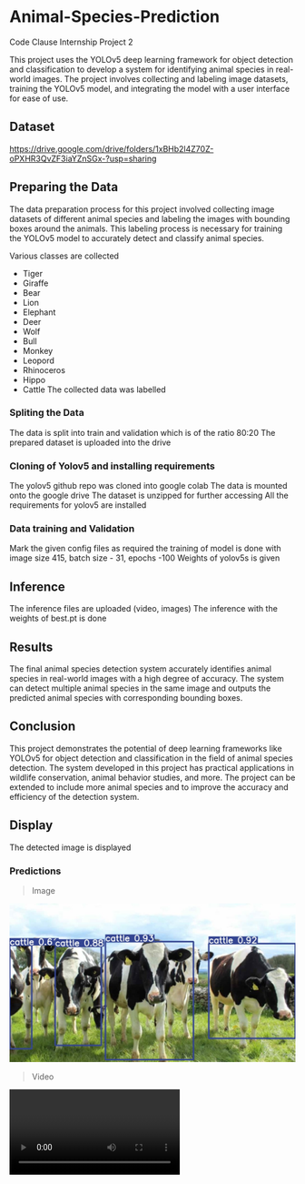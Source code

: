 # Animal-Species-Prediction
Code Clause Internship Project 2  

This project uses the YOLOv5 deep learning framework for object detection and classification to develop a system for identifying animal species in real-world images. The project involves collecting and labeling image datasets, training the YOLOv5 model, and integrating the model with a user interface for ease of use.

## Dataset
https://drive.google.com/drive/folders/1xBHb2l4Z70Z-oPXHR3QvZF3iaYZnSGx-?usp=sharing

## Preparing the Data

The data preparation process for this project involved collecting image datasets of different animal species and labeling the images with bounding boxes around the animals. This labeling process is necessary for training the YOLOv5 model to accurately detect and classify animal species.

Various classes are collected
- Tiger
- Giraffe
- Bear
- Lion
- Elephant
- Deer
- Wolf
- Bull
- Monkey
- Leopord
- Rhinoceros
- Hippo
- Cattle
The collected data was labelled

### Spliting the Data
The data is split into train and validation which is of the ratio 80:20
The prepared dataset is uploaded into the drive

### Cloning of Yolov5 and installing requirements
The yolov5 github repo was cloned into google colab
The data is mounted onto the google drive
The dataset is unzipped for further accessing
All the requirements for yolov5 are installed

### Data training and Validation
Mark the given config files as required
the training of model is done with image size 415, batch size - 31, epochs -100
Weights of yolov5s is given

## Inference
The inference files are uploaded (video, images)
The inference with the weights of best.pt is done

## Results
The final animal species detection system accurately identifies animal species in real-world images with a high degree of accuracy. The system can detect multiple animal species in the same image and outputs the predicted animal species with corresponding bounding boxes.

## Conclusion
This project demonstrates the potential of deep learning frameworks like YOLOv5 for object detection and classification in the field of animal species detection. The system developed in this project has practical applications in wildlife conservation, animal behavior studies, and more. The project can be extended to include more animal species and to improve the accuracy and efficiency of the detection system.

## Display
The detected image is displayed
### Predictions
> Image


![Photo](https://github.com/sohampathak1234/Animal-Species-Prediction/blob/main/Images/pred_cattle.jpg)


> Video


![Prediction Video](https://github.com/sohampathak1234/Animal-Species-Prediction/blob/main/Video/Elephant_pred.mp4)
